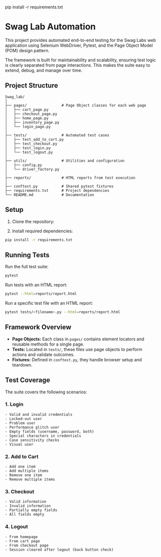 pip install -r requirements.txt

# Swag Lab Automation

This project provides automated end-to-end testing for the Swag Labs web application using Selenium WebDriver, Pytest, and the Page Object Model (POM) design pattern.

The framework is built for maintainability and scalability, ensuring test logic is clearly separated from page interactions. This makes the suite easy to extend, debug, and manage over time.

## Project Structure

```
Swag_lab/
│
├── pages/                # Page Object classes for each web page
│   ├── cart_page.py
│   ├── checkout_page.py
│   ├── home_page.py
│   ├── inventory_page.py
│   └── login_page.py
│
├── tests/                # Automated test cases
│   ├── test_add_to_cart.py
│   ├── test_checkout.py
│   ├── test_login.py
│   └── test_logout.py
│
├── utils/                # Utilities and configuration
│   ├── config.py
│   └── driver_factory.py
│
├── reports/              # HTML reports from test execution
│
├── conftest.py           # Shared pytest fixtures
├── requirements.txt      # Project dependencies
└── README.md             # Documentation
```

## Setup

1. Clone the repository:

2. Install required dependencies:

```bash
pip install -r requirements.txt
```

## Running Tests

Run the full test suite:

```bash
pytest
```

Run tests with an HTML report:

```bash
pytest --html=reports/report.html
```

Run a specific test file with an HTML report:

```bash
pytest tests/<filename>.py --html=reports/report.html
```

## Framework Overview

- **Page Objects:** Each class in `pages/` contains element locators and reusable methods for a single page.
- **Tests:** Located in `tests/`, these files use page objects to perform actions and validate outcomes.
- **Fixtures:** Defined in `conftest.py`, they handle browser setup and teardown.

## Test Coverage

The suite covers the following scenarios:

### 1. Login
	- Valid and invalid credentials
	- Locked-out user
	- Problem user
	- Performance glitch user
	- Empty fields (username, password, both)
	- Special characters in credentials
	- Case sensitivity checks
	- Visual user

### 2. Add to Cart
	- Add one item
	- Add multiple items
	- Remove one item
	- Remove multiple items

### 3. Checkout
	- Valid information
	- Invalid information
	- Partially empty fields
	- All fields empty

### 4. Logout
	- From homepage
	- From cart page
	- From checkout page
	- Session cleared after logout (back button check)

